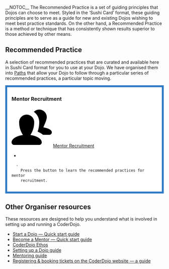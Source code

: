 \_\_NOTOC\_\_ The Recommended Practice is a set of guiding principles
that Dojos can choose to meet. Styled in the ‘Sushi Card’ format, these
guiding principles are to serve as a guide for new and existing Dojos
wishing to meet best practice standards. On the other hand, a
Recommended Practice is a method or technique that has consistently
shown results superior to those achieved by other means.

## Recommended Practice

A selection of recommended practices that are curated and available here
in Sushi Card format for you to use at your Dojo. We have organised them
into [Paths](Path.md) that allow your Dojo to follow through a
particular series of recommended practices, a particular topic
moving.

<div style="margin:0; margin-top:0px; margin-bottom:15px; margin-right:0px; border:6px solid #2e7ac7; padding:.3em 1em 1em 1em; background-color:#FFFFFF;">

### Mentor Recruitment

![ link=Mentor Recruitment](../files/img/volunteersicon.png
" link=Mentor Recruitment") [Mentor Recruitment](mentor-recruitment.md)

  - 
    
      -   
        Press the button to learn the recommended practices for mentor
        recruitment.

  

</div>

## Other Organiser resources

These resources are designed to help you understand what is involved in
setting up and running a CoderDojo.

  - [Start a Dojo — Quick start guide](Start_a_Dojo.md)
  - [Become a Mentor — Quick start guide](Become_a_Mentor.md)
  - [CoderDojo Ethos](ECHO.md)
  - [Setting up a Dojo guide](Dojo_Guide.md)
  - [Mentoring guide](Mentors_and_Volunteers_Information.md)
  - [Registering & booking tickets on the CoderDojo website — a
    guide](Parents_Booking_Guide.md)
